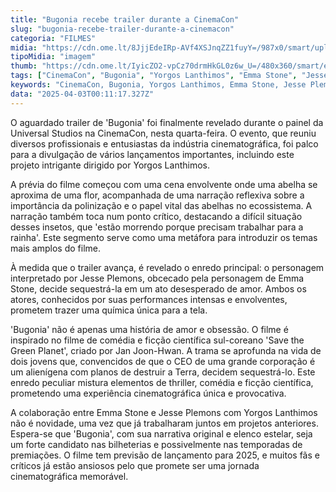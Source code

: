 ```yaml
---
title: "Bugonia recebe trailer durante a CinemaCon"
slug: "bugonia-recebe-trailer-durante-a-cinemacon"
categoria: "FILMES"
midia: "https://cdn.ome.lt/8JjjEdeIRp-AVf4XSJnqZZ1fuyY=/987x0/smart/uploads/conteudo/fotos/Design_sem_nome_-_2025-04-02T210602.118.png"
tipoMidia: "imagem"
thumb: "https://cdn.ome.lt/IyicZO2-vpCz70drmHkGL0z6w_U=/480x360/smart/extras/conteudos/Design_sem_nome_-_2025-04-02T210602.118.png"
tags: ["CinemaCon", "Bugonia", "Yorgos Lanthimos", "Emma Stone", "Jesse Plemons", "ficção científica", "thriller", "ecossistema"]
keywords: "CinemaCon, Bugonia, Yorgos Lanthimos, Emma Stone, Jesse Plemons, ficção científica, thriller, ecossistema"
data: "2025-04-03T00:11:17.327Z"
---
```


O aguardado trailer de 'Bugonia' foi finalmente revelado durante o painel da Universal Studios na CinemaCon, nesta quarta-feira. O evento, que reuniu diversos profissionais e entusiastas da indústria cinematográfica, foi palco para a divulgação de vários lançamentos importantes, incluindo este projeto intrigante dirigido por Yorgos Lanthimos.

A prévia do filme começou com uma cena envolvente onde uma abelha se aproxima de uma flor, acompanhada de uma narração reflexiva sobre a importância da polinização e o papel vital das abelhas no ecossistema. A narração também toca num ponto crítico, destacando a difícil situação desses insetos, que 'estão morrendo porque precisam trabalhar para a rainha'. Este segmento serve como uma metáfora para introduzir os temas mais amplos do filme.

À medida que o trailer avança, é revelado o enredo principal: o personagem interpretado por Jesse Plemons, obcecado pela personagem de Emma Stone, decide sequestrá-la em um ato desesperado de amor. Ambos os atores, conhecidos por suas performances intensas e envolventes, prometem trazer uma química única para a tela.

'Bugonia' não é apenas uma história de amor e obsessão. O filme é inspirado no filme de comédia e ficção científica sul-coreano 'Save the Green Planet', criado por Jan Joon-Hwan. A trama se aprofunda na vida de dois jovens que, convencidos de que o CEO de uma grande corporação é um alienígena com planos de destruir a Terra, decidem sequestrá-lo. Este enredo peculiar mistura elementos de thriller, comédia e ficção científica, prometendo uma experiência cinematográfica única e provocativa.

A colaboração entre Emma Stone e Jesse Plemons com Yorgos Lanthimos não é novidade, uma vez que já trabalharam juntos em projetos anteriores. Espera-se que 'Bugonia', com sua narrativa original e elenco estelar, seja um forte candidato nas bilheterias e possivelmente nas temporadas de premiações. O filme tem previsão de lançamento para 2025, e muitos fãs e críticos já estão ansiosos pelo que promete ser uma jornada cinematográfica memorável.
